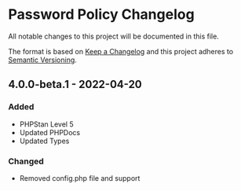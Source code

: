 # Password Policy Changelog

All notable changes to this project will be documented in this file.

The format is based on [Keep a Changelog](http://keepachangelog.com/) and this project adheres to [Semantic Versioning](http://semver.org/).


## 4.0.0-beta.1 - 2022-04-20

### Added
- PHPStan Level 5
- Updated PHPDocs
- Updated Types

### Changed
- Removed config.php file and support